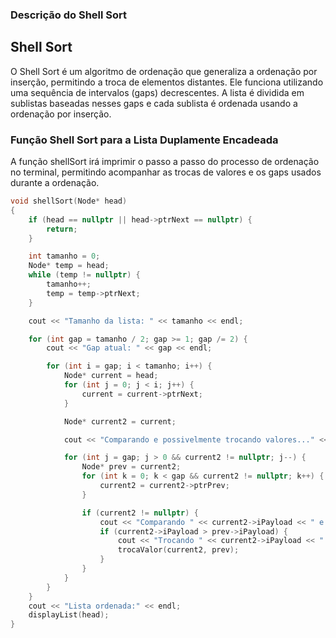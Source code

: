 
### Descrição do Shell Sort

## Shell Sort

O Shell Sort é um algoritmo de ordenação que generaliza a ordenação por inserção, permitindo a troca de elementos distantes. Ele funciona utilizando uma sequência de intervalos (gaps) decrescentes. A lista é dividida em sublistas baseadas nesses gaps e cada sublista é ordenada usando a ordenação por inserção. 

### Função Shell Sort para a Lista Duplamente Encadeada
A função shellSort irá imprimir o passo a passo do processo de ordenação no terminal, permitindo acompanhar as trocas de valores e os gaps usados durante a ordenação.

```cpp
void shellSort(Node* head)
{
    if (head == nullptr || head->ptrNext == nullptr) {
        return;
    }

    int tamanho = 0;
    Node* temp = head;
    while (temp != nullptr) {
        tamanho++;
        temp = temp->ptrNext;
    }

    cout << "Tamanho da lista: " << tamanho << endl;

    for (int gap = tamanho / 2; gap >= 1; gap /= 2) {
        cout << "Gap atual: " << gap << endl;

        for (int i = gap; i < tamanho; i++) {
            Node* current = head;
            for (int j = 0; j < i; j++) {
                current = current->ptrNext;
            }

            Node* current2 = current;

            cout << "Comparando e possivelmente trocando valores..." << endl;

            for (int j = gap; j > 0 && current2 != nullptr; j--) {
                Node* prev = current2;
                for (int k = 0; k < gap && current2 != nullptr; k++) {
                    current2 = current2->ptrPrev;
                }

                if (current2 != nullptr) {
                    cout << "Comparando " << current2->iPayload << " e " << prev->iPayload << endl;
                    if (current2->iPayload > prev->iPayload) {
                        cout << "Trocando " << current2->iPayload << " e " << prev->iPayload << endl;
                        trocaValor(current2, prev);
                    }
                }
            }
        }
    }
    cout << "Lista ordenada:" << endl;
    displayList(head);
}
